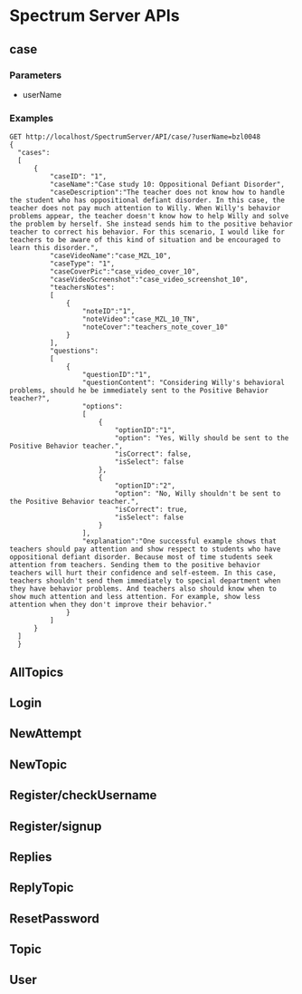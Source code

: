 # Spectrum Server APIs



## case
    
### Parameters
- userName

### Examples

	GET http://localhost/SpectrumServer/API/case/?userName=bzl0048
    {
      "cases":
      [
          {
              "caseID": "1",
              "caseName":"Case study 10: Oppositional Defiant Disorder",
              "caseDescription":"The teacher does not know how to handle the student who has oppositional defiant disorder. In this case, the teacher does not pay much attention to Willy. When Willy's behavior problems appear, the teacher doesn't know how to help Willy and solve the problem by herself. She instead sends him to the positive behavior teacher to correct his behavior. For this scenario, I would like for teachers to be aware of this kind of situation and be encouraged to learn this disorder.",
              "caseVideoName":"case_MZL_10",
              "caseType": "1",
              "caseCoverPic":"case_video_cover_10",
              "caseVideoScreenshot":"case_video_screenshot_10",
              "teachersNotes":
              [
                  {
                      "noteID":"1",
                      "noteVideo":"case_MZL_10_TN",
                      "noteCover":"teachers_note_cover_10"
                  }
              ],
              "questions":
              [
                  {
                      "questionID":"1",
                      "questionContent": "Considering Willy's behavioral problems, should he be immediately sent to the Positive Behavior teacher?",
                      "options":
                      [
                          {
                              "optionID":"1",
                              "option": "Yes, Willy should be sent to the Positive Behavior teacher.",
                              "isCorrect": false,
                              "isSelect": false
                          },
                          {
                              "optionID":"2",
                              "option": "No, Willy shouldn't be sent to the Positive Behavior teacher.",
                              "isCorrect": true,
                              "isSelect": false
                          }
                      ],
                      "explanation":"One successful example shows that teachers should pay attention and show respect to students who have oppositional defiant disorder. Because most of time students seek attention from teachers. Sending them to the positive behavior teachers will hurt their confidence and self-esteem. In this case, teachers shouldn't send them immediately to special department when they have behavior problems. And teachers also should know when to show much attention and less attention. For example, show less attention when they don't improve their behavior."
                  }
              ]
          }
      ]
      }
      
## AllTopics
## Login

## NewAttempt

## NewTopic

## Register/checkUsername

## Register/signup

## Replies

## ReplyTopic

## ResetPassword

## Topic

## User






